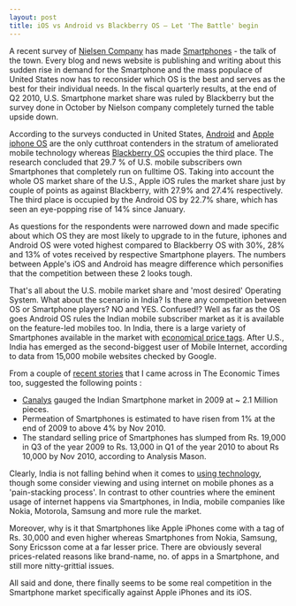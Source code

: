 ```yaml
---
layout: post
title: iOS vs Android vs Blackberry OS – Let 'The Battle' begin
---
```


A recent survey of <a href="http://www.nielsen.com/content/corporate/global/en.html">Nielsen Company</a> has made <a href="http://en.wikipedia.org/wiki/Smartphone">Smartphones</a> - the talk of the town. Every blog and news website is publishing and writing about this sudden rise in demand for the Smartphone and the mass populace of United States now has to reconsider which OS is the best and serves as the best for their individual needs. In the fiscal quarterly results, at the end of Q2 2010, U.S. Smartphone market share was ruled by Blackberry but the survey done in October by Nielson company completely turned the table upside down.

According to the surveys conducted in United States, <a href="http://www.android.com/">Android</a> and <a href="http://en.wikipedia.org/wiki/IOS_(Apple)">Apple iphone OS</a> are the only cutthroat contenders in the stratum of ameliorated mobile technology whereas <a href="http://en.wikipedia.org/wiki/BlackBerry_OS">Blackberry OS</a> occupies the third place. The research concluded that 29.7 % of U.S. mobile subscribers own Smartphones that completely run on fulltime OS. Taking into account the whole OS market share of the U.S., Apple iOS rules the market share just by couple of points as against Blackberry, with 27.9% and 27.4% respectively. The third place is occupied by the Android OS by 22.7% share, which has seen an eye-popping rise of 14% since January.

As questions for the respondents were narrowed down and made specific about which OS they are most likely to upgrade to in the future, iphones and Android OS were voted highest compared to Blackberry OS with 30%, 28% and 13% of votes received by respective Smartphone players. The numbers between Apple's iOS and Android has meagre difference which personifies that the competition between these 2 looks tough.

That's all about the U.S. mobile market share and 'most desired' Operating System. What about the scenario in India? Is there any competition between OS or Smartphone players? NO and YES. Confused!? Well as far as the OS goes Android OS rules the Indian mobile subscriber market as it is available on the feature-led mobiles too. In India, there is a large variety of Smartphones available in the market with <a href="http://economictimes.indiatimes.com/tech/hardware/Smartphones-prices-almost-halved-in-1-year/articleshow/6979223.cms">economical price tags</a>. After U.S., India has emerged as the second-biggest user of Mobile Internet, according to data from 15,000 mobile websites checked by Google. 

From a couple of <a href="http://economictimes.indiatimes.com/tech/hardware/Smartphones-prices-almost-halved-in-1-year/articleshow/6979223.cms">recent stories</a> that I came across in The Economic Times too, suggested the following points :

* <a href="http://www.canalys.com/">Canalys</a> gauged the Indian Smartphone market in 2009 at ~ 2.1 Million pieces.
* Permeation of Smartphones is estimated to have risen from 1% at the end of 2009 to above 4% by Nov 2010.
* The standard selling price of Smartphones has slumped from Rs. 19,000 in Q3 of the year 2009 to Rs. 13,000 in Q1 of the year 2010 to about Rs 10,000 by Nov 2010, according to Analysis Mason.

Clearly, India is not falling behind when it comes to <a href="http://economictimes.indiatimes.com/news/news-by-industry/telecom/Nokia-expects-3G-to-double-smartphone-market-share-in-India/articleshow/6584175.cms">using technology</a>, though some consider viewing and using  internet on mobile phones as a 'pain-stacking process'. In contrast to other countries where the eminent usage of internet happens via Smartphones, in India, mobile companies like Nokia, Motorola, Samsung and more rule the market.

Moreover, why is it that Smartphones like Apple iPhones come with a tag of Rs. 30,000 and even higher whereas Smartphones from Nokia, Samsung, Sony Ericsson come at a far lesser price. There are obviously several prices-related reasons like brand-name, no. of apps in a Smartphone, and still more nitty-grittial issues. 

All said and done, there finally seems to be some real competition in the Smartphone market specifically against Apple iPhones and its iOS.
